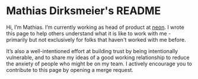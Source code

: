 # Mathias Dirksmeier's README

Hi, I’m Mathias. I’m currently working as head of product at [neon](https://www.neon-free.ch/). I wrote this page to help others understand what it is like to work with me - primarily but not exclusively for folks that haven't worked with me before.

It’s also a well-intentioned effort at building trust by being intentionally vulnerable, and to share my ideas of a good working relationship to reduce the anxiety of people who might be on my team. I actively encourage you to contribute to this page by opening a merge request. 

<!--
Thank you to the people who have contributed improvements or ideas to this document:
* Jeremy
* x
-->
<!--
Links: https://cutlefish.substack.com/p/product-enablement-principles?utm_source=sendinblue&utm_campaign=UXDX%20Cross%20Functional%20128_copy&utm_medium=email
-->
<!--
## Some things about me
I grew up in small-town Germany, a son to the world's capital city for plums - hence my genetic disposition for plum cake. After having lived in various places around the world (Beijing, Kuala Lumpur, Yaoundé, Sunnyvale, ...) I ended up in Zurich, Switzerland. I'm an industrial engineer by training, interned a lot in the automotive industry, then worked in Renewable Energies research before ultimately finding my profession in product management. Definitely no common thread here.

### Some things I like
* (Outdoor) sports. I grew up playing soccer but eventually gave it up to have more time for Snowboarding, Climbing, Mountainbiking, Bouldering, Skating, ... yet, I also love to play Badminton, Beachvolleyball, Squash, Spikeball. I guess I simply love to move!
* With same passion but hardly any talent I like to play on my ramshackle piano or an old guiltar I got from my mom.
* I also follow some sports quite enthusiastically, and I have a weird obsession with Lewis Hamilton and Lebron James.
* Being alone. 
* I spent the covid time converting a transporter to a proper, winter-ready camping van. So I really enjoy working with my hands and spend time away from any computer screen.

### Some things I dislike
* Being told what to do.
* Certain types of people (snotty, self-absorbed, superficial, dishonest, deceitful, spineless, cowardly)
* Brussel sprout.
* Going with the obvious, easy, boring solution when there is so much potential for getting creative.

### Values that are important to me
* Boldness: This has many facetes. I like people to be direct with me, just as much as I like to be direct with people. I love to storm ahead and try things out. I am mostly very self-confident and very much willing to err. I value strong opinions and I don't believe in hierarchies.
* Humility: I strive to understand my weaknesses and get to the core of who I really am. I know that I fail a lot. This knowledge eradicates any reason to create illusional portrayals of myself for others and myself. I also know that I fail a lot at that.
* Kindness: I find a lot of joy in being kind, empathetic and caring to those around me. That is why I understand myself as a servant leader and want to make everyone else around me better. I feel enormously privilileged in this life and its my duty to give back.
* Foolishness: I am not taking myself too serious and I can laugh a great deal about myself. I used to hurt myself to cheer up my little sister.

## At work

### My working style

### Things I must improve

### My role

### How you can help me

### What I assume about you

### 360 Feedback
In the spirit of transparency, I'll share a summary of 360 feedback from June 2020 in a previous role:
* My reports typically describe me as caring, focused on their professional development, and dedicated to making their roles easier. I've been described as willing to do whatever it takes to help the people around me whether it's writing documentation myself, taking notes in a meeting so someone else can focus, or brainstorming new ideas.
* I'm described as passionate about transparency, frequently asking people to move things to a public forum so other people can contribute.
* Someone described me as very action-oriented, never letting a discussion go without a clearly defined next step. "You put a lot of effort into living this value... I always walk away feeling satisfied with the answer or outcome."
* I'm described as "very empathetic" and someone who works hard to create a safe space for every employee to be their whole selves.
* Areas for improvement for me offered by others are working fewer hours ("... you tend to work long hours and are spread thin...") and more effective/tighter management of team results and direction.

#### Things I'm working on
* Efficiency: I'm still learning how to best use my time on high-leverage tasks. When I hear about a problem, I want to directly contribute to the solution - which isn't always the best use of my time. My TODO list tends to grow exponentially if I don't say "no" to things.
* Setting a good example: I tell my team to take lots of time off and protect their work-life balance; I monitor the amount of time the team takes, and bug people when they're not taking a minimum number of days off. However, I do a poor job of setting a good example by not working predictable hours and not watching over my own time off. I know that people look far closer at my actions instead of my words, so I'm working hard to improve here.
* Investing for the future: this is more tactical and specific to my role, but I'm trying to learn more about setting organizational level focus. As my lens zooms out of the feature level and tries to focus on the team as the product, I'm trying to continually learn what the best way is to set focus, get everyone excited about the direction, and make sure we're spending the right amount on the team to achieve our ambitious goals.

## My role
If you’re on my team, I’m here to support you, provide focus and clarity on our most important problems, and to advocate for you and the things you ship. I serve you, and we should optimize the things we do together for the organization.
First and foremost, I’m here to help you shine by enabling your success in your current role. I hope to do this in a few ways:
* Provide you with context. I do a lot of communicating with people you might not be otherwise exposed to, and I hope to shield you from things that aren’t as important and provide you with clarity on the things that are.
* Pair with you on problems. You’ll know your area of the product better than I do, but I’ll be close enough to have some informed thoughts of my own.
* Help you directly whenever you need it. I love hearing “I could really use help with...”. The best approach we can take together is preventing stress and anxiety from happening at all at work, but if I will always pick up a hose and firefight with you if needed and you provide that space for me.
I also want to be an avid supporter of your career path. Your career belongs to you, and I want to cheerlead and support you on your path - whether it’s continuing deeper into product management, people management, or not:
* Evangelize your success and watch you shine. I’ll do my best to celebrate your wins.
* Expose you to opportunities that allow you to grow and learn and encourage you to seize them. I don’t want you to be bored!

## How you can help me
* Do thoughtful, good work. Tell me if there's something preventing you from this, and we'll work together on fixing it.
* Default to action. Instead of waiting, move problems forward.
* Communicate. If there's a problem or you're blocked on something, please bring it up. I'll generally interpret silence as "everything's fine".
  * Don’t save urgent matters for a 1x1. Please bring them to my attention on Slack or by scheduling a separate call.
* Transparency is very important to me. Please default to using public channels.
* I like explicit asks. I’m better at helping when I have a good idea of what you need. “Take a look” is less helpful than “I’m looking for feedback on X and Y, by end of week”.
* Bring your whole self to work.

### What I assume about you
* Positive intent.
* You’re the DRI. You’re better at your job than I am! You know best, and you’ll tell me if there’s something preventing you from doing your best work possible.
* If I disagree with you, I may try to steer you down a different path. But me disagreeing with you doesn’t mean that you’re doing something wrong as long as you’re collaborating effectively with me and our teammates.
* You’ll ask for my input and help if it’s needed.
* Work is absolutely not the most important thing in your life. I assume that there are cherished relationships and personal interests that are more important to your happiness, and it’s hard to be happy with your job when work detracts from those things.

## My working style
* At times, I struggle to find a balance between my personal life and my work life. This is an area of growth for me, and I’m grateful to others when they chastise me for working too much.
* No weekend work. If you find yourself feeling pressure to work on the weekend, please bring it up with me immediately so we can solve for the root cause of that pressure together.
* Unless specifically mentioned, I don’t expect immediate responses from anyone. I respect others’ time and want you to have the space for a thoughtful response.
* I don’t keep Slack on my phone in an effort to stay disconnected from work during down time. Please consider doing the same.

### Communicating with me
* If we have a recurring 1x1, that time belongs to you. These interactions are very important to me and are dedicated to whatever topic you’re interested in discussing with me. They’re not status meetings unless you’d like them to be.
* I tend to make suggestions and asks, never commands. This can make my input unclear. If I’m not communicating expectations effectively, please say so and I’ll do my best to adjust my style. If I have a strong opinion about something, I will say so.
* I try to express gratitude frequently. This is genuine.
* I try to be a structured communicator and thinker, but sometimes start to speak in an unstructured way when I get excited about something. Please interject if you’re not getting what you want out of me.
* Sometimes, my calendar will be packed with meetings. Please DM me on Slack if you can’t find time, I will always make time for you.
-->
